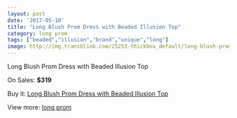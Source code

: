 ```yaml
---
layout: post
date: '2017-05-10'
title: "Long Blush Prom Dress with Beaded Illusion Top"
category: long prom
tags: ["beaded","illusion","brand","unique","long"]
image: http://img.transblink.com/25253-thickbox_default/long-blush-prom-dress-with-beaded-illusion-top.jpg
---
```

Long Blush Prom Dress with Beaded Illusion Top

On Sales: **$319**
<a href="https://www.transblink.com/en/long-prom/7954-long-blush-prom-dress-with-beaded-illusion-top.html"><amp-img layout="responsive" width="600" height="600" src="//img.transblink.com/25253-thickbox_default/long-blush-prom-dress-with-beaded-illusion-top.jpg" alt="Long Blush Prom Dress with Beaded Illusion Top 0" /></a>
<a href="https://www.transblink.com/en/long-prom/7954-long-blush-prom-dress-with-beaded-illusion-top.html"><amp-img layout="responsive" width="600" height="600" src="//img.transblink.com/25257-thickbox_default/long-blush-prom-dress-with-beaded-illusion-top.jpg" alt="Long Blush Prom Dress with Beaded Illusion Top 1" /></a>
<a href="https://www.transblink.com/en/long-prom/7954-long-blush-prom-dress-with-beaded-illusion-top.html"><amp-img layout="responsive" width="600" height="600" src="//img.transblink.com/25256-thickbox_default/long-blush-prom-dress-with-beaded-illusion-top.jpg" alt="Long Blush Prom Dress with Beaded Illusion Top 2" /></a>
<a href="https://www.transblink.com/en/long-prom/7954-long-blush-prom-dress-with-beaded-illusion-top.html"><amp-img layout="responsive" width="600" height="600" src="//img.transblink.com/25255-thickbox_default/long-blush-prom-dress-with-beaded-illusion-top.jpg" alt="Long Blush Prom Dress with Beaded Illusion Top 3" /></a>
<a href="https://www.transblink.com/en/long-prom/7954-long-blush-prom-dress-with-beaded-illusion-top.html"><amp-img layout="responsive" width="600" height="600" src="//img.transblink.com/25254-thickbox_default/long-blush-prom-dress-with-beaded-illusion-top.jpg" alt="Long Blush Prom Dress with Beaded Illusion Top 4" /></a>

Buy it: [Long Blush Prom Dress with Beaded Illusion Top](https://www.transblink.com/en/long-prom/7954-long-blush-prom-dress-with-beaded-illusion-top.html "Long Blush Prom Dress with Beaded Illusion Top")

View more: [long prom](https://www.transblink.com/en/58-long-prom "long prom")